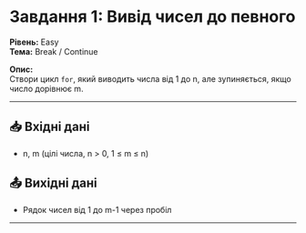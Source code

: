 # Завдання 1: Вивід чисел до певного

**Рівень:** Easy  
**Тема:** Break / Continue  

**Опис:**  
Створи цикл `for`, який виводить числа від 1 до n, але зупиняється, якщо число дорівнює m.

---

## 📥 Вхідні дані
- n, m (цілі числа, n > 0, 1 ≤ m ≤ n)

## 📤 Вихідні дані
- Рядок чисел від 1 до m-1 через пробіл

---